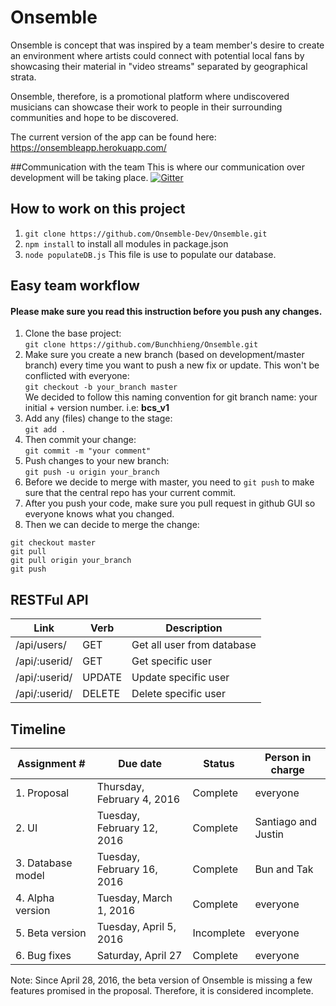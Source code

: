 # Onsemble
Onsemble is concept that was inspired by a team member's desire to create an environment where artists could connect with potential local fans by showcasing their material in "video streams" separated by geographical strata. 

Onsemble, therefore, is a promotional platform where undiscovered musicians can showcase their work to people in their surrounding communities and hope to be discovered.

The current version of the app can be found here:
https://onsembleapp.herokuapp.com/

##Communication with the team
This is where our communication over development will be taking place.
[![Gitter](https://badges.gitter.im/Bunchhieng/Onsemble.svg)](https://gitter.im/Bunchhieng/Onsemble?utm_source=badge&utm_medium=badge&utm_campaign=pr-badge)

## How to work on this project
1. `git clone https://github.com/Onsemble-Dev/Onsemble.git`
2. `npm install` to install all modules in package.json
3. `node populateDB.js` This file is use to populate our database.


## Easy team workflow
#### **Please make sure you read this instruction before you push any changes.**
1. Clone the base project:         
`git clone https://github.com/Bunchhieng/Onsemble.git`
2. Make sure you create a new branch (based on development/master branch) every time you want to push a new fix or update. This won't be conflicted with everyone:                       
`git checkout -b your_branch master`                            
We decided to follow this naming convention for git branch name: your initial + version number. i.e: **bcs_v1**
3. Add any (files) change to the stage:                   
`git add .`
4. Then commit your change:                    
`git commit -m "your comment"`
5. Push changes to your new branch:                     
`git push -u origin your_branch`
6. Before we decide to merge with master, you need to `git push` to make sure that the central repo has your current commit.
7. After you push your code, make sure you pull request in github GUI so everyone knows what you changed.
8. Then we can decide to merge the change:
```
git checkout master
git pull
git pull origin your_branch
git push
```
## RESTFul API
| Link | Verb | Description |       
| ------------ | ------------- | ------------- |     
/api/users/ | GET | Get all user from database |     
/api/:userid/ | GET | Get specific user     
/api/:userid/ | UPDATE | Update specific user   
/api/:userid/ | DELETE | Delete specific user

## Timeline
Assignment # | Due date | Status | Person in charge
------------ | ------------- | ------------- | -------------
1. Proposal | Thursday, February 4, 2016 | Complete | everyone
2. UI | Tuesday, February 12, 2016 | Complete | Santiago and Justin
3. Database model | Tuesday, February 16, 2016| Complete | Bun and Tak
4. Alpha version | Tuesday, March 1, 2016 | Complete | everyone
5. Beta version | Tuesday, April 5, 2016 | Incomplete | everyone
6. Bug fixes | Saturday, April 27| Complete | everyone

Note: Since April 28, 2016, the beta version of Onsemble is missing a few features promised in the proposal.  Therefore, it is considered incomplete.